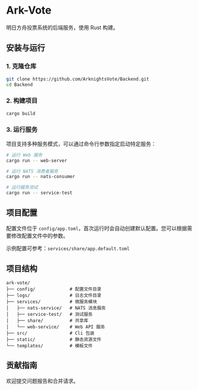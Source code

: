 # Ark-Vote

明日方舟投票系统的后端服务，使用 Rust 构建。

## 安装与运行

### 1. 克隆仓库

```bash
git clone https://github.com/ArknightsVote/Backend.git
cd Backend
```

### 2. 构建项目

```bash
cargo build
```

### 3. 运行服务

项目支持多种服务模式，可以通过命令行参数指定启动特定服务：

```bash
# 运行 Web 服务
cargo run -- web-server

# 运行 NATS 消费者服务
cargo run -- nats-consumer

# 运行服务测试
cargo run -- service-test
```

## 项目配置

配置文件位于 `config/app.toml`，首次运行时会自动创建默认配置。您可以根据需要修改配置文件中的参数。

示例配置可参考：`services/share/app.default.toml`

## 项目结构

```
ark-vote/
├── config/             # 配置文件目录
├── logs/               # 日志文件目录
├── services/           # 微服务模块
│   ├── nats-service/   # NATS 消息服务
│   ├── service-test/   # 测试服务
│   ├── share/          # 共享库
│   └── web-service/    # Web API 服务
├── src/                # Cli 包装
├── static/             # 静态资源文件
└── templates/          # 模板文件
```

## 贡献指南

欢迎提交问题报告和合并请求。
